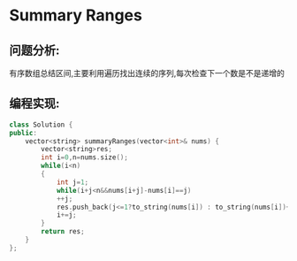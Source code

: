 # Summary Ranges
## 问题分析:
有序数组总结区间,主要利用遍历找出连续的序列,每次检查下一个数是不是递增的
## 编程实现:
```C++
class Solution {
public:
    vector<string> summaryRanges(vector<int>& nums) {
        vector<string>res;
        int i=0,n=nums.size();
        while(i<n) 
        {
            int j=1;
            while(i+j<n&&nums[i+j]-nums[i]==j)
            ++j;
            res.push_back(j<=1?to_string(nums[i]) : to_string(nums[i])+"->"+to_string(nums[i+j-1]));
            i+=j;
        }
        return res;
    }
};
```

